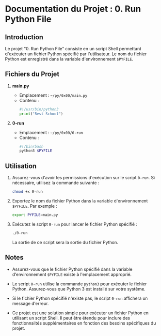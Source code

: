# Documentation du Projet : 0. Run Python File

## Introduction

Le projet "0. Run Python File" consiste en un script Shell permettant d'exécuter un fichier Python spécifié par l'utilisateur. Le nom du fichier Python est enregistré dans la variable d'environnement `$PYFILE`.

## Fichiers du Projet

1. **main.py**
   - Emplacement : `~/py/0x00/main.py`
   - Contenu :
     ```python
     #!/usr/bin/python3
     print("Best School")
     ```

2. **0-run**
   - Emplacement : `~/py/0x00/0-run`
   - Contenu :
     ```bash
     #!/bin/bash
     python3 $PYFILE
     ```

## Utilisation

1. Assurez-vous d'avoir les permissions d'exécution sur le script `0-run`. Si nécessaire, utilisez la commande suivante :
   ```bash
   chmod +x 0-run
   ```

2. Exportez le nom du fichier Python dans la variable d'environnement `$PYFILE`. Par exemple :
   ```bash
   export PYFILE=main.py
   ```

3. Exécutez le script `0-run` pour lancer le fichier Python spécifié :
   ```bash
   ./0-run
   ```

   La sortie de ce script sera la sortie du fichier Python.

## Notes

- Assurez-vous que le fichier Python spécifié dans la variable d'environnement `$PYFILE` existe à l'emplacement approprié.

- Le script `0-run` utilise la commande `python3` pour exécuter le fichier Python. Assurez-vous que Python 3 est installé sur votre système.

- Si le fichier Python spécifié n'existe pas, le script `0-run` affichera un message d'erreur.

- Ce projet est une solution simple pour exécuter un fichier Python en utilisant un script Shell. Il peut être étendu pour inclure des fonctionnalités supplémentaires en fonction des besoins spécifiques du projet.
